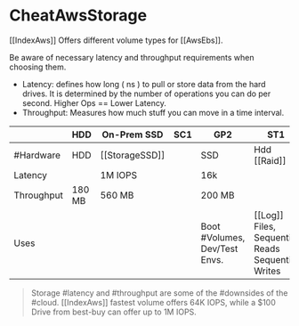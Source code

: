 # CheatAwsStorage

[[IndexAws]] Offers different volume types for [[AwsEbs]].

Be aware of necessary latency and throughput requirements when choosing them.

* Latency: defines how long ( ns ) to pull or store data from the hard drives. It is determined by the number of operations you can do per second. Higher Ops == Lower Latency.
* Throughput: Measures how much stuff you can move in a time interval.

|            | HDD    | On-Prem SSD | SC1 | GP2                          | ST1                                           | Provisioned |
|------------|--------|-------------|-----|------------------------------|-----------------------------------------------|-------------|
| #Hardware   | HDD    | [[StorageSSD]]         |     | SSD                          | Hdd [[Raid]]                                      | [[StorageNVME]]        |
| Latency    |        | 1M IOPS     |     | 16k                          |                                               | 64k         |
| Throughput | 180 MB | 560 MB      |     | 200 MB                       |                                               | 1000        |
| Uses       |        |             |     | Boot #Volumes, Dev/Test Envs. | [[Log]] Files, Sequential Reads Sequential Writes | [[Databases]]   |

> Storage #latency and #throughput are some of the #downsides of the #cloud. [[IndexAws]] fastest volume offers 64K IOPS, while a $100 Drive from best-buy can offer up to 1M IOPS.
